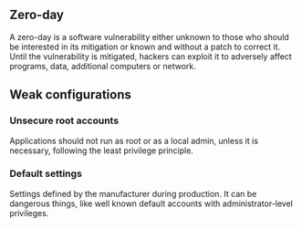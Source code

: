 ## Zero-day
A zero-day is a software vulnerability either unknown to those who should be interested in its mitigation or known and without a patch to correct it. Until the vulnerability is mitigated, hackers can exploit it to adversely affect programs, data, additional computers or network.

## Weak configurations
### Unsecure root accounts
Applications should not run as root or as a local admin, unless it is necessary, following the least privilege principle.
### Default settings
Settings defined by the manufacturer during production. It can be dangerous things, like well known default accounts with administrator-level privileges.
